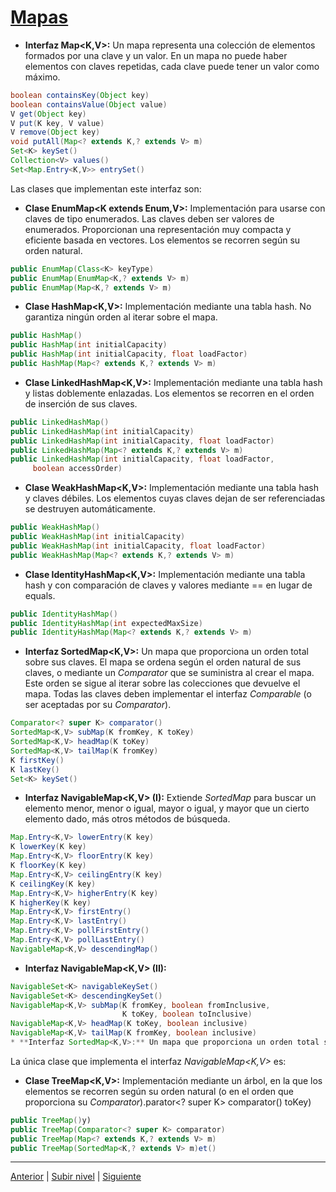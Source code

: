 # [Mapas](README.md)





* **Interfaz Map<K,V>:** Un mapa representa una colección de elementos formados por una clave y un valor. En un mapa no puede haber elementos con claves repetidas, cada clave puede tener un valor como máximo.

```java
boolean containsKey(Object key)
boolean containsValue(Object value)
V get(Object key)
V put(K key, V value)
V remove(Object key)
void putAll(Map<? extends K,? extends V> m)
Set<K> keySet()
Collection<V> values()
Set<Map.Entry<K,V>> entrySet()
```

Las clases que implementan este interfaz son:


* **Clase EnumMap<K extends Enum<K>,V>:** Implementación para usarse con claves de tipo enumerados. Las claves deben ser valores de enumerados. Proporcionan una representación muy compacta y eficiente basada en vectores. Los elementos se recorren según su orden natural.

```java
public EnumMap(Class<K> keyType)
public EnumMap(EnumMap<K,? extends V> m)
public EnumMap(Map<K,? extends V> m)
```


* **Clase HashMap<K,V>:** Implementación mediante una tabla hash. No garantiza ningún orden al iterar sobre el mapa.

```java
public HashMap()
public HashMap(int initialCapacity)
public HashMap(int initialCapacity, float loadFactor)
public HashMap(Map<? extends K,? extends V> m)
```


* **Clase LinkedHashMap<K,V>:** Implementación mediante una tabla hash y listas doblemente enlazadas. Los elementos se recorren en el orden de inserción de sus claves.

```java
public LinkedHashMap()
public LinkedHashMap(int initialCapacity)
public LinkedHashMap(int initialCapacity, float loadFactor)
public LinkedHashMap(Map<? extends K,? extends V> m)
public LinkedHashMap(int initialCapacity, float loadFactor,
     boolean accessOrder)
```



* **Clase WeakHashMap<K,V>:** Implementación mediante una tabla hash y claves débiles. Los elementos cuyas claves dejan de ser referenciadas se destruyen automáticamente.

```java
public WeakHashMap()
public WeakHashMap(int initialCapacity)
public WeakHashMap(int initialCapacity, float loadFactor)
public WeakHashMap(Map<? extends K,? extends V> m)
```



* **Clase IdentityHashMap<K,V>:** Implementación mediante una tabla hash y con comparación de claves y valores mediante == en lugar de equals.

```java
public IdentityHashMap()
public IdentityHashMap(int expectedMaxSize)
public IdentityHashMap(Map<? extends K,? extends V> m)
```



* **Interfaz SortedMap<K,V>:** Un mapa que proporciona un orden total sobre sus claves. El mapa se ordena según el orden natural de sus claves, o mediante un *Comparator* que se suministra al crear el mapa. Este orden se sigue al iterar sobre las colecciones que devuelve el mapa. Todas las claves deben implementar el interfaz *Comparable* (o ser aceptadas por su *Comparator*).

```java
Comparator<? super K> comparator()
SortedMap<K,V> subMap(K fromKey, K toKey)
SortedMap<K,V> headMap(K toKey)
SortedMap<K,V> tailMap(K fromKey)
K firstKey()
K lastKey()
Set<K> keySet()
```


* **Interfaz NavigableMap<K,V> (I):** Extiende *SortedMap<E>* para buscar un elemento menor, menor o igual, mayor o igual, y mayor que un cierto elemento dado, más otros métodos de búsqueda.

```java
Map.Entry<K,V> lowerEntry(K key)
K lowerKey(K key)
Map.Entry<K,V> floorEntry(K key)
K floorKey(K key)
Map.Entry<K,V> ceilingEntry(K key)
K ceilingKey(K key)
Map.Entry<K,V> higherEntry(K key)
K higherKey(K key)
Map.Entry<K,V> firstEntry()
Map.Entry<K,V> lastEntry()
Map.Entry<K,V> pollFirstEntry()
Map.Entry<K,V> pollLastEntry()
NavigableMap<K,V> descendingMap()
```


* **Interfaz NavigableMap<K,V> (II):**

```java
NavigableSet<K> navigableKeySet()
NavigableSet<K> descendingKeySet()
NavigableMap<K,V> subMap(K fromKey, boolean fromInclusive,
                         K toKey, boolean toInclusive)
NavigableMap<K,V> headMap(K toKey, boolean inclusive)
NavigableMap<K,V> tailMap(K fromKey, boolean inclusive)
* **Interfaz SortedMap<K,V>:** Un mapa que proporciona un orden total sobre sus claves. El mapa se ordena según el orden natural de sus claves, o mediante un *Comparator* que se suministra al crear el mapa. Este orden se sigue al iterar sobre las colecciones que devuelve el mapa. Todas las claves deben implementar el interfaz *Comparable* (o ser aceptadas por su *Comparator*).
```

La única clase que implementa el interfaz *NavigableMap<K,V>* es:  


* **Clase TreeMap<K,V>:** Implementación mediante un árbol, en la que los elementos se recorren según su orden natural (o en el orden que proporciona su *Comparator*).parator<? super K> comparator()
 toKey)

```java
public TreeMap()y)
public TreeMap(Comparator<? super K> comparator)
public TreeMap(Map<? extends K,? extends V> m)
public TreeMap(SortedMap<K,? extends V> m)et()
```


---

[Anterior](../u3sets/README.md) | [Subir nivel](../README.md) | [Siguiente](README.md)
